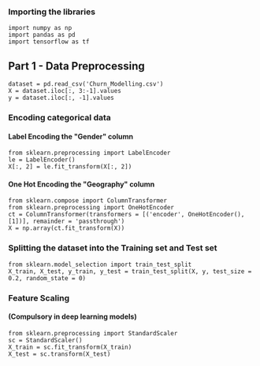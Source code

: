 ### Importing the libraries
```
import numpy as np
import pandas as pd
import tensorflow as tf
```

## Part 1 - Data Preprocessing
```
dataset = pd.read_csv('Churn_Modelling.csv')
X = dataset.iloc[:, 3:-1].values
y = dataset.iloc[:, -1].values
```

### Encoding categorical data
#### Label Encoding the "Gender" column
```
from sklearn.preprocessing import LabelEncoder
le = LabelEncoder()
X[:, 2] = le.fit_transform(X[:, 2])
```
#### One Hot Encoding the "Geography" column
```
from sklearn.compose import ColumnTransformer
from sklearn.preprocessing import OneHotEncoder
ct = ColumnTransformer(transformers = [('encoder', OneHotEncoder(), [1])], remainder = 'passthrough')
X = np.array(ct.fit_transform(X))
```

### Splitting the dataset into the Training set and Test set
```
from sklearn.model_selection import train_test_split
X_train, X_test, y_train, y_test = train_test_split(X, y, test_size = 0.2, random_state = 0)
```

### Feature Scaling 
#### (Compulsory in deep learning models)
```
from sklearn.preprocessing import StandardScaler
sc = StandardScaler()
X_train = sc.fit_transform(X_train)
X_test = sc.transform(X_test)
```
